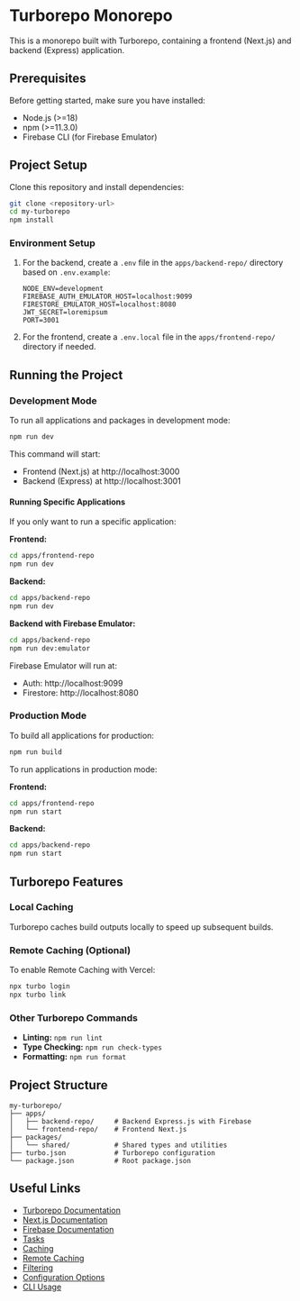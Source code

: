 # Turborepo Monorepo

This is a monorepo built with Turborepo, containing a frontend (Next.js) and backend (Express) application.

## Prerequisites

Before getting started, make sure you have installed:

- Node.js (>=18)
- npm (>=11.3.0)
- Firebase CLI (for Firebase Emulator)

## Project Setup

Clone this repository and install dependencies:

```bash
git clone <repository-url>
cd my-turborepo
npm install
```

### Environment Setup

1. For the backend, create a `.env` file in the `apps/backend-repo/` directory based on `.env.example`:
   ```
   NODE_ENV=development
   FIREBASE_AUTH_EMULATOR_HOST=localhost:9099
   FIRESTORE_EMULATOR_HOST=localhost:8080
   JWT_SECRET=loremipsum
   PORT=3001
   ```

2. For the frontend, create a `.env.local` file in the `apps/frontend-repo/` directory if needed.

## Running the Project

### Development Mode

To run all applications and packages in development mode:

```bash
npm run dev
```

This command will start:
- Frontend (Next.js) at http://localhost:3000
- Backend (Express) at http://localhost:3001

#### Running Specific Applications

If you only want to run a specific application:

**Frontend:**
```bash
cd apps/frontend-repo
npm run dev
```

**Backend:**
```bash
cd apps/backend-repo
npm run dev
```

**Backend with Firebase Emulator:**
```bash
cd apps/backend-repo
npm run dev:emulator
```
Firebase Emulator will run at:
- Auth: http://localhost:9099
- Firestore: http://localhost:8080

### Production Mode

To build all applications for production:

```bash
npm run build
```

To run applications in production mode:

**Frontend:**
```bash
cd apps/frontend-repo
npm run start
```

**Backend:**
```bash
cd apps/backend-repo
npm run start
```

## Turborepo Features

### Local Caching

Turborepo caches build outputs locally to speed up subsequent builds.

### Remote Caching (Optional)

To enable Remote Caching with Vercel:

```bash
npx turbo login
npx turbo link
```

### Other Turborepo Commands

- **Linting:** `npm run lint`
- **Type Checking:** `npm run check-types`
- **Formatting:** `npm run format`

## Project Structure

```
my-turborepo/
├── apps/
│   ├── backend-repo/     # Backend Express.js with Firebase
│   └── frontend-repo/    # Frontend Next.js
├── packages/
│   └── shared/           # Shared types and utilities
├── turbo.json            # Turborepo configuration
└── package.json          # Root package.json
```

## Useful Links

- [Turborepo Documentation](https://turbo.build/repo/docs)
- [Next.js Documentation](https://nextjs.org/docs)
- [Firebase Documentation](https://firebase.google.com/docs)
- [Tasks](https://turborepo.com/docs/crafting-your-repository/running-tasks)
- [Caching](https://turborepo.com/docs/crafting-your-repository/caching)
- [Remote Caching](https://turborepo.com/docs/core-concepts/remote-caching)
- [Filtering](https://turborepo.com/docs/crafting-your-repository/running-tasks#using-filters)
- [Configuration Options](https://turborepo.com/docs/reference/configuration)
- [CLI Usage](https://turborepo.com/docs/reference/command-line-reference)
